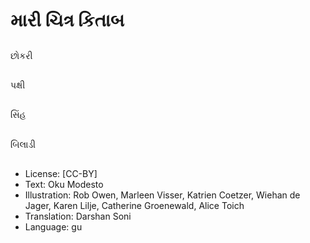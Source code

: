 # મારી ચિત્ર કિતાબ

##
છોકરી

##
પક્ષી

##
સિંહ

##
બિલાડી

##
* License: [CC-BY]
* Text: Oku Modesto
* Illustration: Rob Owen, Marleen Visser, Katrien Coetzer, Wiehan de Jager, Karen Lilje, Catherine Groenewald, Alice Toich
* Translation: Darshan Soni
* Language: gu
